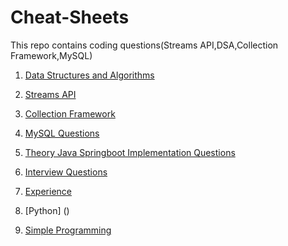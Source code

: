 # Cheat-Sheets
This repo contains coding questions(Streams API,DSA,Collection Framework,MySQL)

1. [Data Structures and Algorithms](docs)

2. [Streams API]()

3. [Collection Framework]()

4. [MySQL Questions](docs/mysql)

5. [Theory Java Springboot Implementation Questions]()
   
6. [Interview Questions](docs/Interview-Questions-ReadMe.md)

7. [Experience]()

8. [Python] ()

9. [Simple Programming]()
